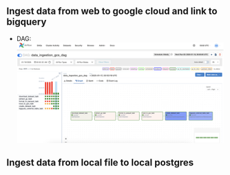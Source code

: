 
## Ingest data from web to google cloud and link to bigquery
- DAG:
![alt text](image.png)


## Ingest data from local file to local postgres
